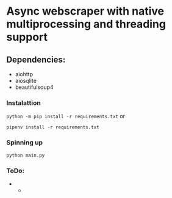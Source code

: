 # Async webscraper with native multiprocessing and threading support


## Dependencies:

* aiohttp
* aiosqlite
* beautifulsoup4


### Instalattion


```python -m pip install -r requirements.txt``` or 

```pipenv install -r requirements.txt```


### Spinning up


```python main.py```

### ToDo:
* -